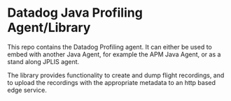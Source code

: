 # Datadog Java Profiling Agent/Library
This repo contains the Datadog Profiling agent. It can either be used to embed with another Java Agent, for example the APM Java Agent, or as a stand along JPLIS agent. 

The library provides functionality to create and dump flight recordings, and to upload the recordings with the appropriate metadata to an http based edge service.
